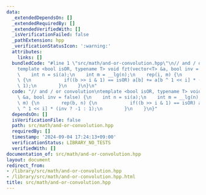 ```yaml
---
data:
  _extendedDependsOn: []
  _extendedRequiredBy: []
  _extendedVerifiedWith: []
  _isVerificationFailed: false
  _pathExtension: hpp
  _verificationStatusIcon: ':warning:'
  attributes:
    links: []
  bundledCode: "#line 1 \"src/math/and-or-convolution.hpp\"\n// and / or convolution\n\
    template <bool isOR, typename T> void fzt(vector<T> &a, bool inv = false) {\n\
    \    int n = si(a);\n    int m = __lg(n);\n    rep(i, m) {\n        rep(b, n)\
    \ {\n            if((b >> i & 1) == isOR) a[b] += a[b ^ 1 << i] * (inv ? -1 :\
    \ 1);\n        }\n    }\n}\n"
  code: "// and / or convolution\ntemplate <bool isOR, typename T> void fzt(vector<T>\
    \ &a, bool inv = false) {\n    int n = si(a);\n    int m = __lg(n);\n    rep(i,\
    \ m) {\n        rep(b, n) {\n            if((b >> i & 1) == isOR) a[b] += a[b\
    \ ^ 1 << i] * (inv ? -1 : 1);\n        }\n    }\n}"
  dependsOn: []
  isVerificationFile: false
  path: src/math/and-or-convolution.hpp
  requiredBy: []
  timestamp: '2024-09-04 17:24:13+09:00'
  verificationStatus: LIBRARY_NO_TESTS
  verifiedWith: []
documentation_of: src/math/and-or-convolution.hpp
layout: document
redirect_from:
- /library/src/math/and-or-convolution.hpp
- /library/src/math/and-or-convolution.hpp.html
title: src/math/and-or-convolution.hpp
---
```

